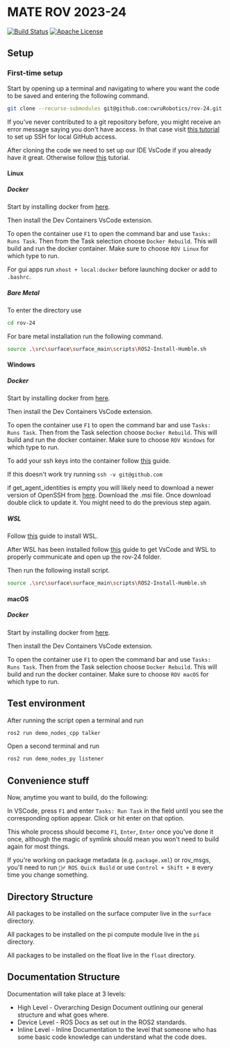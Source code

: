 # MATE ROV 2023-24

<a href="https://github.com/cwruRobotics/rov-24/actions"><img src="https://github.com/cwruRobotics/rov-24/workflows/Continuous Integration/badge.svg" alt="Build Status"></a>
<a href=" https://opensource.org/licenses/Apache-2.0"><img src="https://img.shields.io/badge/License-Apache%202.0-blue.svg" alt="Apache License"></a>

## Setup

### First-time setup

<!-- [Follow this environment setup guide!](https://github.com/cwruRobotics/rov-24/wiki/Environment-Setup) -->

Start by opening up a terminal and navigating to where you want the code to be saved and entering the following command.

```bash
git clone --recurse-submodules git@github.com:cwruRobotics/rov-24.git
```

If you've never contributed to a git repository before, you might receive an error message saying you don't have access. In that case visit [this tutorial](https://docs.github.com/en/authentication/connecting-to-github-with-ssh/about-ssh) to set up SSH for local GitHub access.

After cloning the code we need to set up our IDE VsCode if you already have it great. Otherwise follow [this](https://code.visualstudio.com/download) tutorial.

#### Linux

##### Docker

Start by installing docker from [here](https://www.docker.com/get-started/).

Then install the Dev Containers VsCode extension.

To open the container use `F1` to open the command bar and use `Tasks: Runs Task`. Then from the Task selection choose `Docker Rebuild`. This will build and run the docker container. Make sure to choose `ROV Linux` for which type to run.

For gui apps run `xhost + local:docker` before launching docker or add to `.bashrc`.

##### Bare Metal

To enter the directory use

```bash
cd rov-24
```

For bare metal installation run the following command.

```bash
source .\src\surface\surface_main\scripts\ROS2-Install-Humble.sh
```

#### Windows

##### Docker

Start by installing docker from [here](https://www.docker.com/get-started/).

Then install the Dev Containers VsCode extension.

To open the container use `F1` to open the command bar and use `Tasks: Runs Task`. Then from the Task selection choose `Docker Rebuild`. This will build and run the docker container. Make sure to choose `ROV Windows` for which type to run.

To add your ssh keys into the container follow [this](https://code.visualstudio.com/remote/advancedcontainers/sharing-git-credentials) guide.

If this doesn't work try running `ssh -v git@github.com`

if get_agent_identities is empty you will likely need to download a newer version of OpenSSH from [here](https://github.com/PowerShell/Win32-OpenSSH/releases/tag/v9.4.0.0p1-Beta). Download the .msi file. Once download double click to update it. You might need to do the previous step again.

<!-- To get gui support inside docker download [this](https://sourceforge.net/projects/vcxsrv/files/latest/download). -->

##### WSL

Follow [this](https://learn.microsoft.com/en-us/windows/wsl/install) guide to install WSL.

After WSL has been installed follow [this](https://code.visualstudio.com/docs/remote/wsl) guide to get VsCode and WSL to properly communicate and open up the rov-24 folder.

Then run the following install script.

```bash
source .\src\surface\surface_main\scripts\ROS2-Install-Humble.sh
```

#### macOS

##### Docker

Start by installing docker from [here](https://www.docker.com/get-started/).

Then install the Dev Containers VsCode extension.

To open the container use `F1` to open the command bar and use `Tasks: Runs Task`. Then from the Task selection choose `Docker Rebuild`. This will build and run the docker container. Make sure to choose `ROV macOS` for which type to run.

<!-- TODO ssh key and xserver testing on mac -->

## Test environment

After running the script open a terminal and run

```bash
ros2 run demo_nodes_cpp talker
```

Open a second terminal and run

```bash
ros2 run demo_nodes_py listener
```

## Convenience stuff

Now, anytime you want to build, do the following:

In VSCode, press `F1` and enter `Tasks: Run Task` in the field until you see the
corresponding option appear. Click or hit enter on that option.

This whole process should become `F1`, `Enter`, `Enter` once you've done it once,
although the magic of symlink should mean you won't need to build again for most things.

If you're working on package metadata (e.g. `package.xml`) or rov_msgs, you'll need to run `🏃‍♂️ ROS Quick Build` or use `Control + Shift + B` every time you change something.

<!-- ### Automatic building for non-VSCode heathens

Run this command from your workspace folder

The magic of symlink should mean you won't need to build again for most
things, but if you're working on package metadata (e.g. `package.xml`) or
rov_msgs, you'll need to run this every time you change something:

```bash
. src/.vscode/easy_build.sh
``` -->

## Directory Structure

All packages to be installed on the surface computer live in the `surface` directory.

All packages to be installed on the pi compute module live in the `pi` directory.

All packages to be installed on the float live in the `float` directory.

## Documentation Structure

Documentation will take place at 3 levels:

- High Level - Overarching Design Document outlining our general structure and what goes where.
- Device Level - ROS Docs as set out in the ROS2 standards.
- Inline Level - Inline Documentation to the level that someone who has some basic code knowledge can understand what the code does.
